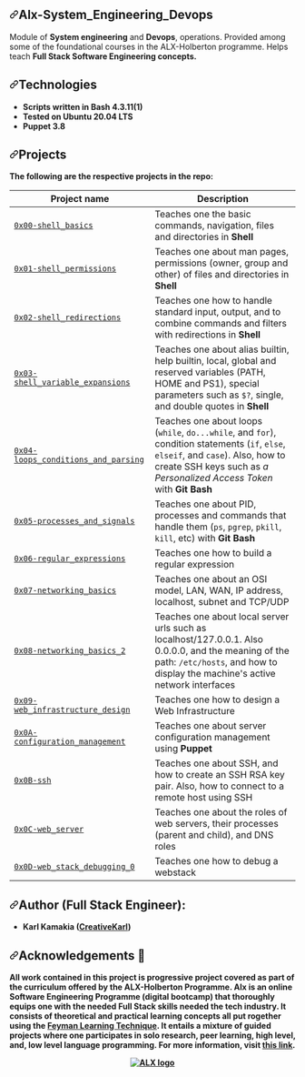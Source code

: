 <div data-target="readme-toc.content" class="Box-body px-5 pb-5">
            <article class="markdown-body entry-content container-lg" itemprop="text"><h1 dir="auto"><a id="user-content-alx-low-level-programming---data-structures-algorithms-linuxunix-system-programming" class="anchor" aria-hidden="true" href="#alx-low-level-programming---data-structures-algorithms-linuxunix-system-programming"><svg class="octicon octicon-link" viewBox="0 0 16 16" version="1.1" width="16" height="16" aria-hidden="true"><path fill-rule="evenodd" d="M7.775 3.275a.75.75 0 001.06 1.06l1.25-1.25a2 2 0 112.83 2.83l-2.5 2.5a2 2 0 01-2.83 0 .75.75 0 00-1.06 1.06 3.5 3.5 0 004.95 0l2.5-2.5a3.5 3.5 0 00-4.95-4.95l-1.25 1.25zm-4.69 9.64a2 2 0 010-2.83l2.5-2.5a2 2 0 012.83 0 .75.75 0 001.06-1.06 3.5 3.5 0 00-4.95 0l-2.5 2.5a3.5 3.5 0 004.95 4.95l1.25-1.25a.75.75 0 00-1.06-1.06l-1.25 1.25a2 2 0 01-2.83 0z"></path></svg></a>Alx-System_Engineering_Devops</h1>
<p data-sourcepos="3:1-3:172" dir="auto">Module of <strong>System engineering</strong> and <strong>Devops</strong>, operations. Provided among some of the foundational courses in the ALX-Holberton programme. Helps teach <strong>Full Stack Software Engineering concepts.</p>
<h2 data-sourcepos="5:1-5:15" dir="auto"><a id="user-content-technologies" class="anchor" aria-hidden="true" href="#technologies"><svg class="octicon octicon-link" viewBox="0 0 16 16" version="1.1" width="16" height="16" aria-hidden="true"><path fill-rule="evenodd" d="M7.775 3.275a.75.75 0 001.06 1.06l1.25-1.25a2 2 0 112.83 2.83l-2.5 2.5a2 2 0 01-2.83 0 .75.75 0 00-1.06 1.06 3.5 3.5 0 004.95 0l2.5-2.5a3.5 3.5 0 00-4.95-4.95l-1.25 1.25zm-4.69 9.64a2 2 0 010-2.83l2.5-2.5a2 2 0 012.83 0 .75.75 0 001.06-1.06 3.5 3.5 0 00-4.95 0l-2.5 2.5a3.5 3.5 0 004.95 4.95l1.25-1.25a.75.75 0 00-1.06-1.06l-1.25 1.25a2 2 0 01-2.83 0z"></path></svg></a>Technologies</h2>
<ul data-sourcepos="6:1-9:0" dir="auto">
<li data-sourcepos="6:1-6:35">Scripts written in Bash 4.3.11(1)</li>
<li data-sourcepos="7:1-7:28">Tested on Ubuntu 20.04 LTS</li>
<li data-sourcepos="8:1-9:0">Puppet 3.8</li>
</ul>
<h2 data-sourcepos="10:1-10:11" dir="auto"><a id="user-content-projects" class="anchor" aria-hidden="true" href="#projects"><svg class="octicon octicon-link" viewBox="0 0 16 16" version="1.1" width="16" height="16" aria-hidden="true"><path fill-rule="evenodd" d="M7.775 3.275a.75.75 0 001.06 1.06l1.25-1.25a2 2 0 112.83 2.83l-2.5 2.5a2 2 0 01-2.83 0 .75.75 0 00-1.06 1.06 3.5 3.5 0 004.95 0l2.5-2.5a3.5 3.5 0 00-4.95-4.95l-1.25 1.25zm-4.69 9.64a2 2 0 010-2.83l2.5-2.5a2 2 0 012.83 0 .75.75 0 001.06-1.06 3.5 3.5 0 00-4.95 0l-2.5 2.5a3.5 3.5 0 004.95 4.95l1.25-1.25a.75.75 0 00-1.06-1.06l-1.25 1.25a2 2 0 01-2.83 0z"></path></svg></a>Projects</h2>
<p data-sourcepos="11:1-11:66" dir="auto">The following are the respective projects in the repo:</p>
<table data-sourcepos="13:1-28:192">
<thead>
<tr data-sourcepos="13:1-13:30">
<th data-sourcepos="13:2-13:15">Project name</th>
<th data-sourcepos="13:17-13:29">Description</th>
</tr>
</thead>
<tbody>
<tr data-sourcepos="15:1-15:214">
<td data-sourcepos="15:2-15:124"><a href="https://github.com/karllucas/alx-system_engineering-devops/tree/master/0x00-shell_basics"><code>0x00-shell_basics</code></a></td>
<td data-sourcepos="15:126-15:213">Teaches one the basic commands, navigation, files and directories in <strong>Shell</strong></td>
</tr>
<tr data-sourcepos="16:1-16:246">
<td data-sourcepos="16:2-16:134"><a href="https://github.com/karllucas/alx-system_engineering-devops/tree/master/0x01-shell_permissions"><code>0x01-shell_permissions</code></a></td>
<td data-sourcepos="16:136-16:245">Teaches one about man pages, permissions (owner, group and other) of files and directories in <strong>Shell</strong></td>
</tr>
<tr data-sourcepos="17:1-17:273">
<td data-sourcepos="17:2-17:136"><a href="https://github.com/karllucas/alx-system_engineering-devops/tree/master/0x02-shell_redirections"><code>0x02-shell_redirections</code></a></td>
<td data-sourcepos="17:138-17:272">Teaches one how to handle standard input, output, and to combine commands and filters with redirections in <strong>Shell</strong></td>
</tr>
<tr data-sourcepos="18:1-18:330">
<td data-sourcepos="18:2-18:151"><a href="https://github.com/karllucas/alx-system_engineering-devops/tree/master/0x03-shell_variables_expansions"><code>0x03-shell_variable_expansions</code></a></td>
<td data-sourcepos="18:153-18:329">Teaches one about alias builtin, help builtin, local, global and reserved variables (PATH, HOME and PS1), special parameters such as <code>$?</code>, single, and double quotes in <strong>Shell</strong></td>
</tr>
<tr data-sourcepos="19:1-19:324">
<td data-sourcepos="19:2-19:156"><a href="https://github.com/karllucas/alx-system_engineering-devops/tree/master/0x04-loops_conditions_and_parsing"><code>0x04-loops_conditions_and_parsing</code></a></td>
<td data-sourcepos="19:158-19:323">Teaches one about loops (<code>while</code>, <code>do...while</code>, and <code>for</code>), condition statements (<code>if</code>, <code>else</code>, <code>elseif</code>, and <code>case</code>). Also, how to create SSH keys such as <em>a Personalized Access Token</em> with <strong>Git Bash</strong></td>
</tr>
<tr data-sourcepos="20:1-20:264">
<td data-sourcepos="20:2-20:142"><a href="https://github.com/karllucas/alx-system_engineering-devops/tree/master/0x05-processes_and_signals"><code>0x05-processes_and_signals</code></a></td>
<td data-sourcepos="20:144-20:263">Teaches one about PID, processes and commands that handle them (<code>ps</code>, <code>pgrep</code>, <code>pkill</code>, <code>kill</code>, etc) with <strong>Git Bash</strong></td>
</tr>
<tr data-sourcepos="21:1-21:208">
<td data-sourcepos="21:2-21:148"><a href="https://github.com/karllucas/alx-system_engineering-devops/edit/master/0x06-regular_expressions/README.md"><code>0x06-regular_expressions</code></a></td>
<td data-sourcepos="21:150-21:207">Teaches one how to build a regular expression</td>
</tr>
<tr data-sourcepos="22:1-22:244">
<td data-sourcepos="22:2-22:144"><a href="https://github.com/karllucas/alx-system_engineering-devops/edit/master/0x07-networking_basics/README.md"><code>0x07-networking_basics</code></a></td>
<td data-sourcepos="22:146-22:243">Teaches one about an OSI model, LAN, WAN, IP address, localhost, subnet and TCP/UDP</td>
</tr>
<tr data-sourcepos="23:1-23:300">
<td data-sourcepos="23:2-23:148"><a href="https://github.com/karllucas/alx-system_engineering-devops/edit/master/0x08-networking_basics_2/README.md"><code>0x08-networking_basics_2</code></a></td>
<td data-sourcepos="23:150-23:299">Teaches one about local server urls such as localhost/127.0.0.1. Also 0.0.0.0, and the meaning of the path: <code>/etc/hosts</code>, and how to display the machine's active network interfaces</td>
</tr>
<tr data-sourcepos="24:1-24:221">
<td data-sourcepos="24:2-24:160"><a href="https://github.com/karllucas/alx-system_engineering-devops/edit/master/0x09-web_infrastructure_design/README.md"><code>0x09-web_infrastructure_design</code></a></td>
<td data-sourcepos="24:162-24:220">Teaches one how to design a Web Infrastructure</td>
</tr>
<tr data-sourcepos="25:1-25:233">
<td data-sourcepos="25:2-25:158"><a href="https://github.com/karllucas/alx-system_engineering-devops/edit/master/0x0A-configuration_management/README.md"><code>0x0A-configuration_management</code></a></td>
<td data-sourcepos="25:160-25:232">Teaches one about server configuration management using <strong>Puppet</strong></td>
</tr>
<tr data-sourcepos="26:1-26:237">
<td data-sourcepos="26:2-26:116"><a href="https://github.com/karllucas/alx-system_engineering-devops/edit/master/0x0B-ssh/README.md"><code>0x0B-ssh</code></a></td>
<td data-sourcepos="26:118-26:236">Teaches one about SSH, and how to create an SSH RSA key pair. Also, how to connect to a remote host using SSH</td>
</tr>
<tr data-sourcepos="27:1-27:235">
<td data-sourcepos="27:2-27:130"><a href="https://github.com/karllucas/alx-system_engineering-devops/edit/master/0x0C-web_server/README.md"><code>0x0C-web_server</code></a></td>
<td data-sourcepos="27:132-27:234">Teaches one about the roles of web servers, their processes (parent and child), and DNS roles</td>
</tr>
<tr data-sourcepos="28:1-28:192">
<td data-sourcepos="28:2-28:142"><a href="https://github.com/karllucas/alx-system_engineering-devops/tree/master/0x0D-web_stack_debugging_0"><code>0x0D-web_stack_debugging_0</code></a></td>
<td data-sourcepos="28:144-28:191">Teaches one how to debug a webstack</td>
</tr>
</tbody>
</table>
<h2 dir="auto"><a id="user-content-author-african-codernorman" class="anchor" aria-hidden="true" href="#author-african-codernorman"><svg class="octicon octicon-link" viewBox="0 0 16 16" version="1.1" width="16" height="16" aria-hidden="true"><path fill-rule="evenodd" d="M7.775 3.275a.75.75 0 001.06 1.06l1.25-1.25a2 2 0 112.83 2.83l-2.5 2.5a2 2 0 01-2.83 0 .75.75 0 00-1.06 1.06 3.5 3.5 0 004.95 0l2.5-2.5a3.5 3.5 0 00-4.95-4.95l-1.25 1.25zm-4.69 9.64a2 2 0 010-2.83l2.5-2.5a2 2 0 012.83 0 .75.75 0 001.06-1.06 3.5 3.5 0 00-4.95 0l-2.5 2.5a3.5 3.5 0 004.95 4.95l1.25-1.25a.75.75 0 00-1.06-1.06l-1.25 1.25a2 2 0 01-2.83 0z"></path></svg></a>Author (Full Stack Engineer):</h2>
<ul dir="auto">
<li><strong>Karl Kamakia (<a target="_blank" href="https://creativekarl.tech" rel="nofollow">CreativeKarl</a>)</strong>
</ul>
<h2 dir="auto"><a id="user-content-acknowledgements-pray" class="anchor" aria-hidden="true" href="#acknowledgements-pray"><svg class="octicon octicon-link" viewBox="0 0 16 16" version="1.1" width="16" height="16" aria-hidden="true"><path fill-rule="evenodd" d="M7.775 3.275a.75.75 0 001.06 1.06l1.25-1.25a2 2 0 112.83 2.83l-2.5 2.5a2 2 0 01-2.83 0 .75.75 0 00-1.06 1.06 3.5 3.5 0 004.95 0l2.5-2.5a3.5 3.5 0 00-4.95-4.95l-1.25 1.25zm-4.69 9.64a2 2 0 010-2.83l2.5-2.5a2 2 0 012.83 0 .75.75 0 001.06-1.06 3.5 3.5 0 00-4.95 0l-2.5 2.5a3.5 3.5 0 004.95 4.95l1.25-1.25a.75.75 0 00-1.06-1.06l-1.25 1.25a2 2 0 01-2.83 0z"></path></svg></a>Acknowledgements <g-emoji class="g-emoji" alias="pray" fallback-src="https://github.githubassets.com/images/icons/emoji/unicode/1f64f.png">🙏</g-emoji></h2>
<p dir="auto">All work contained in this project is progressive project covered  as part of the curriculum offered by the ALX-Holberton Programme. Alx is an online Software Engineering Programme (digital bootcamp) that thoroughly equips one with the needed Full Stack skills needed the tech industry. It consists of theoretical and practical learning concepts all put rogether using the <a target="_blank" href="https://fs.blog/feynman-learning-technique/" rel="nofollow">Feyman Learning Technique</a>. It entails a mixture of guided projects where one participates in solo research, peer learning, high level, and, low level language programming. For more information, visit
<a target="_blank" href="https://www.alxafrica.com/" rel="nofollow">this link</a>.</p>
<p align="center" dir="auto">
  <a target="_blank" rel="noopener noreferrer" href="https://camo.githubusercontent.com/349d47b359c21448b0415bfdb1ec6ae1db87b60a55243b187d514d0071f930ad/68747470733a2f2f6c68332e676f6f676c6575736572636f6e74656e742e636f6d2f7648314854486871374249457568494475456332577263324c675a6967734a455744523536414c754446525a76392d6a714367484e4875424849422d664c727262777037744a3862377165494a6f3056744855683d7330"><img src="https://camo.githubusercontent.com/349d47b359c21448b0415bfdb1ec6ae1db87b60a55243b187d514d0071f930ad/68747470733a2f2f6c68332e676f6f676c6575736572636f6e74656e742e636f6d2f7648314854486871374249457568494475456332577263324c675a6967734a455744523536414c754446525a76392d6a714367484e4875424849422d664c727262777037744a3862377165494a6f3056744855683d7330" alt="ALX logo" data-canonical-src="https://lh3.googleusercontent.com/vH1HTHhq7BIEuhIDuEc2Wrc2LgZigsJEWDR56ALuDFRZv9-jqCgHNHuBHIB-fLrrbwp7tJ8b7qeIJo0VtHUh=s0" style="max-width: 100%;"></a>
</p>
</article>
</div>
